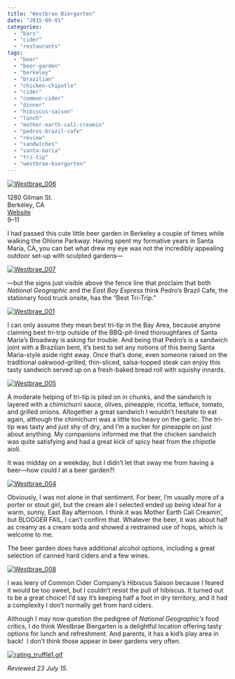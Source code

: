 ```yaml
---
title: "Westbrae Biergarten"
date: "2015-09-01"
categories: 
  - "bars"
  - "cider"
  - "restaurants"
tags: 
  - "beer"
  - "beer-garden"
  - "berkeley"
  - "brazilian"
  - "chicken-chipotle"
  - "cider"
  - "common-cider"
  - "dinner"
  - "hibiscus-saison"
  - "lunch"
  - "mother-earth-cali-creamin"
  - "pedros-brazil-cafe"
  - "review"
  - "sandwiches"
  - "santa-maria"
  - "tri-tip"
  - "westbrae-biergarten"
---
```


[![Westbrae_006](http://s3.amazonaws.com/thegourmez-wpmedia/2015/08/Westbrae_006-500x349.jpg)](http://s3.amazonaws.com/thegourmez-wpmedia/2015/08/Westbrae_006.jpg)

1280 Gilman St.\
Berkeley, CA\
[Website](http://www.westbraebiergarten.com/)\
$9–$11

I had passed this cute little beer garden in Berkeley a couple of times while walking the Ohlone Parkway. Having spent my formative years in Santa Maria, CA, you can bet what drew my eye was not the incredibly appealing outdoor set-up with sculpted gardens—

[![Westbrae_007](http://s3.amazonaws.com/thegourmez-wpmedia/2015/08/Westbrae_007-500x334.jpg)](http://s3.amazonaws.com/thegourmez-wpmedia/2015/08/Westbrae_007.jpg)

—but the signs just visible above the fence line that proclaim that both _National Geographic_ and the _East Bay Express_ think Pedro’s Brazil Cafe, the stationary food truck onsite, has the “Best Tri-Trip.”

[![Westbrae_001](http://s3.amazonaws.com/thegourmez-wpmedia/2015/08/Westbrae_001-500x334.jpg)](http://s3.amazonaws.com/thegourmez-wpmedia/2015/08/Westbrae_001.jpg)

I can only assume they mean best tri-tip in the Bay Area, because anyone claiming best tri-trip outside of the BBQ-pit-lined thoroughfares of Santa Maria’s Broadway is asking for trouble. And being that Pedro’s is a sandwich joint with a Brazilian bent, it’s best to set any notions of this being Santa Maria-style aside right away. Once that’s done, even someone raised on the traditional oakwood-grilled, thin-sliced, salsa-topped steak can enjoy this tasty sandwich served up on a fresh-baked bread roll with squishy innards.

[![Westbrae_005](http://s3.amazonaws.com/thegourmez-wpmedia/2015/08/Westbrae_005-500x294.jpg)](http://s3.amazonaws.com/thegourmez-wpmedia/2015/08/Westbrae_005.jpg)

A moderate helping of tri-tip is piled on in chunks, and the sandwich is layered with a chimichurri sauce, olives, pineapple, ricotta, lettuce, tomato, and grilled onions. Altogether a great sandwich I wouldn’t hesitate to eat again, although the chimichurri was a little too heavy on the garlic. The tri-tip was tasty and just shy of dry, and I’m a sucker for pineapple on just about anything. My companions informed me that the chicken sandwich was quite satisfying and had a great kick of spicy heat from the chipotle aioli.

It was midday on a weekday, but I didn’t let that sway me from having a beer—how could I at a beer garden?!

[![Westbrae_004](http://s3.amazonaws.com/thegourmez-wpmedia/2015/08/Westbrae_004-351x500.jpg)](http://s3.amazonaws.com/thegourmez-wpmedia/2015/08/Westbrae_004.jpg)

Obviously, I was not alone in that sentiment. For beer, I’m usually more of a porter or stout girl, but the cream ale I selected ended up being ideal for a warm, sunny, East Bay afternoon. I think it was Mother Earth Cali Creamin’, but BLOGGER FAIL, I can’t confirm that. Whatever the beer, it was about half as creamy as a cream soda and showed a restrained use of hops, which is welcome to me.

The beer garden does have additional alcohol options, including a great selection of canned hard ciders and a few wines.

[![Westbrae_008](http://s3.amazonaws.com/thegourmez-wpmedia/2015/08/Westbrae_008-334x500.jpg)](http://s3.amazonaws.com/thegourmez-wpmedia/2015/08/Westbrae_008.jpg)

I was leery of Common Cider Company’s Hibiscus Saison because I feared it would be too sweet, but I couldn’t resist the pull of hibiscus. It turned out to be a great choice! I’d say it’s keeping half a foot in dry territory, and it had a complexity I don’t normally get from hard ciders.

Although I may now question the pedigree of _National Geographic’s_ food critics, I do think Westbrae Biergarten is a delightful location offering tasty options for lunch and refreshment. And parents, it has a kid’s play area in back!  I don’t think those appear in beer gardens very often.

[![rating_truffle1.gif](http://s3.amazonaws.com/thegourmez-wpmedia/2015/01/rating_truffle1.gif)](http://s3.amazonaws.com/thegourmez-wpmedia/2015/01/rating_truffle1.gif)

_Reviewed 23 July 15._
